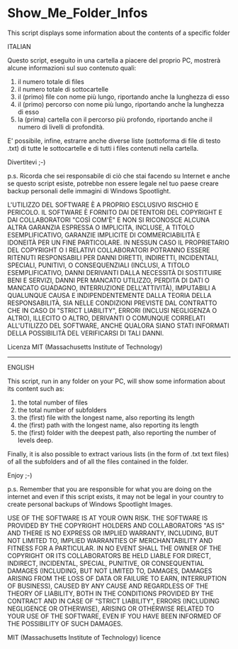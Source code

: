 # Show_Me_Folder_Infos
This script displays some information about the contents of a specific folder

ITALIAN

Questo script, eseguito in una cartella a piacere del proprio PC, mostrerà alcune informazioni sul suo contenuto quali:
1) il numero totale di files
2) il numero totale di sottocartelle
3) il (primo) file con nome più lungo, riportando anche la lunghezza di esso
4) il (primo) percorso con nome più lungo, riportando anche la lunghezza di esso
5) la (prima) cartella con il percorso più profondo, riportando anche il numero di livelli di profondità.

E' possibile, infine, estrarre anche diverse liste (sottoforma di file di testo .txt) di tutte le sottocartelle e di tutti i files contenuti nella cartella.

Divertitevi ;-)

p.s. Ricorda che sei responsabile di ciò che stai facendo su Internet e anche se questo script esiste, potrebbe non essere legale nel tuo paese creare backup personali delle immagini di Windows Spootlight.

L'UTILIZZO DEL SOFTWARE È A PROPRIO ESCLUSIVO RISCHIO E PERICOLO. IL SOFTWARE È FORNITO DAI DETENTORI DEL COPYRIGHT E DAI COLLABORATORI "COSÌ COM'È" E NON SI RICONOSCE ALCUNA ALTRA GARANZIA ESPRESSA O IMPLICITA, INCLUSE, A TITOLO ESEMPLIFICATIVO, GARANZIE IMPLICITE DI COMMERCIABILITÀ E IDONEITÀ PER UN FINE PARTICOLARE. IN NESSUN CASO IL PROPRIETARIO DEL COPYRIGHT O I RELATIVI COLLABORATORI POTRANNO ESSERE RITENUTI RESPONSABILI PER DANNI DIRETTI, INDIRETTI, INCIDENTALI, SPECIALI, PUNITIVI, O CONSEQUENZIALI (INCLUSI, A TITOLO ESEMPLIFICATIVO, DANNI DERIVANTI DALLA NECESSITÀ DI SOSTITUIRE BENI E SERVIZI, DANNI PER MANCATO UTILIZZO, PERDITA DI DATI O MANCATO GUADAGNO, INTERRUZIONE DELL'ATTIVITÀ), IMPUTABILI A QUALUNQUE CAUSA E INDIPENDENTEMENTE DALLA TEORIA DELLA RESPONSABILITÀ, SIA NELLE CONDIZIONI PREVISTE DAL CONTRATTO CHE IN CASO DI "STRICT LIABILITY", ERRORI (INCLUSI NEGLIGENZA O ALTRO), ILLECITO O ALTRO, DERIVANTI O COMUNQUE CORRELATI ALL'UTILIZZO DEL SOFTWARE, ANCHE QUALORA SIANO STATI INFORMATI DELLA POSSIBILITÀ DEL VERIFICARSI DI TALI DANNI.

Licenza MIT (Massachusetts Institute of Technology)

------------------------------------------------------------------------------------
ENGLISH

This script, run in any folder on your PC, will show some information about its content such as:
1) the total number of files
2) the total number of subfolders
3) the (first) file with the longest name, also reporting its length
4) the (first) path with the longest name, also reporting its length
5) the (first) folder with the deepest path, also reporting the number of levels deep.

Finally, it is also possible to extract various lists (in the form of .txt text files) of all the subfolders and of all the files contained in the folder.

Enjoy ;-)

p.s. Remember that you are responsible for what you are doing on the internet and even if this script exists, it may not be legal in your country to create personal backups of Windows Spootlight Images.

USE OF THE SOFTWARE IS AT YOUR OWN RISK. THE SOFTWARE IS PROVIDED BY THE COPYRIGHT HOLDERS AND COLLABORATORS "AS IS" AND THERE IS NO EXPRESS OR IMPLIED WARRANTY, INCLUDING, BUT NOT LIMITED TO, IMPLIED WARRANTIES OF MERCHANTABILITY AND FITNESS FOR A PARTICULAR. IN NO EVENT SHALL THE OWNER OF THE COPYRIGHT OR ITS COLLABORATORS BE HELD LIABLE FOR DIRECT, INDIRECT, INCIDENTAL, SPECIAL, PUNITIVE, OR CONSEQUENTIAL DAMAGES (INCLUDING, BUT NOT LIMITED TO, DAMAGES, DAMAGES ARISING FROM THE LOSS OF DATA OR FAILURE TO EARN, INTERRUPTION OF BUSINESS), CAUSED BY ANY CAUSE AND REGARDLESS OF THE THEORY OF LIABILITY, BOTH IN THE CONDITIONS PROVIDED BY THE CONTRACT AND IN CASE OF "STRICT LIABILITY", ERRORS (INCLUDING NEGLIGENCE OR OTHERWISE), ARISING OR OTHERWISE RELATED TO YOUR USE OF THE SOFTWARE, EVEN IF YOU HAVE BEEN INFORMED OF THE POSSIBILITY OF SUCH DAMAGES.

MIT (Massachusetts Institute of Technology) licence
